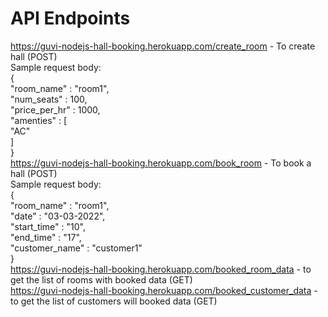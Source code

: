 # API Endpoints

https://guvi-nodejs-hall-booking.herokuapp.com/create_room - To create hall (POST)
<br>
Sample request body:
<br>
{<br>
    "room_name" : "room1",<br>
    "num_seats" : 100,<br>
    "price_per_hr" : 1000,<br>
    "amenties" : [<br>
        "AC"<br>
    ]<br>
}
<br>
https://guvi-nodejs-hall-booking.herokuapp.com/book_room - To book a hall (POST)
<br>
Sample request body:
<br>
{<br>
    "room_name" : "room1",<br>
    "date" : "03-03-2022",<br>
    "start_time" : "10",<br>
    "end_time" : "17",<br>
    "customer_name" : "customer1"<br>
}
<br>
https://guvi-nodejs-hall-booking.herokuapp.com/booked_room_data - to get the list of rooms with booked data (GET)
<br>
https://guvi-nodejs-hall-booking.herokuapp.com/booked_customer_data - to get the list of customers will booked data (GET)
